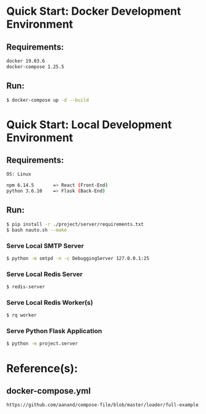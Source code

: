 # Quick Start: Docker Development Environment
## Requirements:
```bash
docker 19.03.6
docker-compose 1.25.5
```

## Run:
```bash
$ docker-compose up -d --build
```

# Quick Start: Local Development Environment
## Requirements:
```bash
OS: Linux

npm 6.14.5       => React (Front-End)
python 3.6.10    => Flask (Back-End)
```

## Run:
```bash
$ pip install -r ./project/server/requirements.txt
$ bash nauto.sh --make
```

### Serve Local SMTP Server
```bash
$ python -m smtpd -n -c DebuggingServer 127.0.0.1:25
```

### Serve Local Redis Server
```bash
$ redis-server
```

### Serve Local Redis Worker(s)
```bash
$ rq worker
```

### Serve Python Flask Application
```bash
$ python -m project.server
```

# Reference(s):
## docker-compose.yml
```bash
https://github.com/aanand/compose-file/blob/master/loader/full-example.yml
```